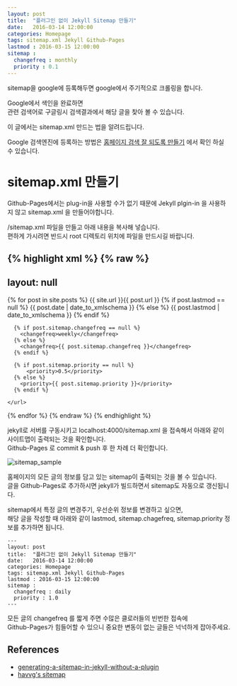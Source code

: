 ```yaml
---
layout: post
title:  "플러그인 없이 Jekyll Sitemap 만들기"
date:   2016-03-14 12:00:00 
categories: Homepage
tags: sitemap.xml Jekyll Github-Pages  
lastmod : 2016-03-15 12:00:00
sitemap :
  changefreq : monthly
  priority : 0.1
---
```


sitemap을 google에 등록해두면 google에서 주기적으로 크롤링을 합니다.  

Google에서 색인을 완료하면  
관련 검색어로 구글링시 검색결과에서 해당 글을 찾아 볼 수 있습니다.  

이 글에서는 sitemap.xml 만드는 법을 알려드립니다.

Google 검색엔진에 등록하는 방법은 [홈페이지 검색 잘 되도록 만들기](/homepage/SubmitSitemap) 에서 확인 하실 수 있습니다.

<!--more-->

# sitemap.xml 만들기

Github-Pages에서는 plug-in을 사용할 수가 없기 때문에 Jekyll plgin-in 을 사용하지 않고 sitemap.xml 을 만들어야합니다.  

/sitemap.xml 파일을 만들고 아래 내용을 복사해 넣습니다.  
편하게 가시려면 반드시 root 디렉토리 위치에 파일을 만드시길 바랍니다.  

{% highlight xml %}
{% raw %}
---
layout: null
---
<?xml version="1.0" encoding="UTF-8"?>
<urlset xmlns:xsi="http://www.w3.org/2001/XMLSchema-instance" xsi:schemaLocation="http://www.sitemaps.org/schemas/sitemap/0.9 http://www.sitemaps.org/schemas/sitemap/0.9/sitemap.xsd" xmlns="http://www.sitemaps.org/schemas/sitemap/0.9">
  {% for post in site.posts %}
    <url>
      <loc>{{ site.url }}{{ post.url }}</loc>
      {% if post.lastmod == null %}
        <lastmod>{{ post.date | date_to_xmlschema }}</lastmod>
      {% else %}
        <lastmod>{{ post.lastmod | date_to_xmlschema }}</lastmod>
      {% endif %}

      {% if post.sitemap.changefreq == null %}
        <changefreq>weekly</changefreq>
      {% else %}
        <changefreq>{{ post.sitemap.changefreq }}</changefreq>
      {% endif %}

      {% if post.sitemap.priority == null %}
          <priority>0.5</priority>
      {% else %}
        <priority>{{ post.sitemap.priority }}</priority>
      {% endif %}

    </url>
  {% endfor %}
</urlset>
{% endraw %}
{% endhighlight %}

jekyll로 서버를 구동시키고 localhost:4000/sitemap.xml 을 접속해서 아래와 같이 사이트맵이 출력되는 것을 확인합니다.  
Github-Pages 로 commit & push 후 한 차례 더 확인합니다.  

![sitemap_sample](https://lh3.googleusercontent.com/qYgBXVJTYkLC_Bv6FG8aoKiUkrAXryU2BA9JWqhbfel1QTGTwLPRkNDp0PTDkZvZGVvrGI-6qXWilS-d8_SKPAXOnHb9zAPiUpsVM_Hj0OcTjDW5-EMLMUVsGkI9N2Qn5atbSSbQdLUOThf-W2W17qg7-7g1lPuT8kHAZkvBjmdfa7ebxqdxojbEALGDKzRbwcUXZMdLIfoF6Cwfoj-oh1DeRVZrx_pZmY9mkH8IuYroffZvYikeXqltpUKNnxacoVzXY1YxPcLKnihj4Ad6LqJNrrNDTcONWkmu0xEFX-OLFAuMPRvNvo375HHlVzIbQ4DZzaNYVVpAN5qY8EhkTOVyfTNehriN-WUpR5x1-08WO1v3TlM1_w6GWYGTcyH4RixOFkCimD8Euc01jdPe5emGCvzIo03TtbHOgfbfc8CUuYKuyU2rhFCnXLa0oXqUhTbAQn-dgFiuxNGTgBGUvgFut5gnoj6ysnJMPQBymCQJjQnMuDZoZFfh4F-Om9Bk2vqozhF_t9Zw_d8m-klnxbLsysagULVKJ6y0wm3vOQ83uG2vz4aPKFnaFG7h4HmBXf6n=w1084-h683-no)  


홈페이지의 모든 글의 정보를 담고 있는 sitemap이 출력되는 것을 볼 수 있습니다.  
글을 Github-Pages로 추가하시면 jekyll가 빌드하면서 sitemap도 자동으로 갱신됩니다.  

sitemap에서 특정 글의 변경주기, 우선순위 정보를 변경하고 싶으면,  
해당 글을 작성할 때 아래와 같이 lastmod, sitemap.chagefreq, sitemap.priority 정보를 추가하면 됩니다.  

~~~
---
layout: post
title:  "플러그인 없이 Jekyll Sitemap 만들기"
date:   2016-03-14 12:00:00 
categories: Homepage
tags: sitemap.xml Jekyll Github-Pages  
lastmod : 2016-03-15 12:00:00
sitemap :
  changefreq : daily
  priority : 1.0
---
~~~

모든 글의 changefreq 를 짧게 주면 수많은 클로러들의 빈번한 접속에  
Github-Pages가 힘들어할 수 있으니 중요한 변동이 없는 글들은 넉넉하게 잡아주세요.  

## References
  * [generating-a-sitemap-in-jekyll-without-a-plugin](http://davidensinger.com/2013/03/generating-a-sitemap-in-jekyll-without-a-plugin/)
  * [havvg's sitemap](https://github.com/havvg/havvg.github.com/blob/master/sitemap.xml)


